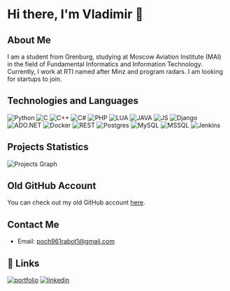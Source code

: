 # Hi there, I'm Vladimir 👋

## About Me
I am a student from Orenburg, studying at Moscow Aviation Institute (MAI) in the field of Fundamental Informatics and Information Technology. Currently, I work at RTI named after Minz and program radars. I am looking for startups to join.

## Technologies and Languages
![Python](https://img.shields.io/badge/Python-3776AB?style=for-the-badge&logo=python&logoColor=white)
![C](https://img.shields.io/badge/C-A8B9CC?style=for-the-badge&logo=c&logoColor=white)
![C++](https://img.shields.io/badge/C++-00599C?style=for-the-badge&logo=cplusplus&logoColor=white)
![C#](https://img.shields.io/badge/C%23-239120?style=for-the-badge&logo=csharp&logoColor=white)
![PHP](https://img.shields.io/badge/PHP-777BB4?style=for-the-badge&logo=php&logoColor=white)
![LUA](https://img.shields.io/badge/LUA-2C2D72?style=for-the-badge&logo=lua&logoColor=white)
![JAVA](https://img.shields.io/badge/JAVA-007396?style=for-the-badge&logo=java&logoColor=white)
![JS](https://img.shields.io/badge/JS-F7DF1E?style=for-the-badge&logo=javascript&logoColor=white)
![Django](https://img.shields.io/badge/Django-092E20?style=for-the-badge&logo=django&logoColor=white)
![ADO.NET](https://img.shields.io/badge/ADO.NET-5C2D91?style=for-the-badge&logo=dotnet&logoColor=white)
![Docker](https://img.shields.io/badge/Docker-2496ED?style=for-the-badge&logo=docker&logoColor=white)
![REST](https://img.shields.io/badge/REST-000000?style=for-the-badge&logo=rest&logoColor=white)
![Postgres](https://img.shields.io/badge/Postgres-336791?style=for-the-badge&logo=postgresql&logoColor=white)
![MySQL](https://img.shields.io/badge/MySQL-4479A1?style=for-the-badge&logo=mysql&logoColor=white)
![MSSQL](https://img.shields.io/badge/MSSQL-CC2927?style=for-the-badge&logo=microsoftsqlserver&logoColor=white)
![Jenkins](https://img.shields.io/badge/Jenkins-D24939?style=for-the-badge&logo=jenkins&logoColor=white)

## Projects Statistics
![Projects Graph](https://github-readme-stats.vercel.app/api/top-langs/?username=yourusername&layout=compact)

## Old GitHub Account
You can check out my old GitHub account [here](https://github.com/Vov83654518).

## Contact Me
- Email: poch961rabot1@gmail.com

## 🔗 Links
[![portfolio](https://img.shields.io/badge/my_portfolio-000?style=for-the-badge&logo=ko-fi&logoColor=white)](https://github.com/yourusername/)
[![linkedin](https://img.shields.io/badge/linkedin-0A66C2?style=for-the-badge&logo=linkedin&logoColor=white)](https://www.linkedin.com/in/yourprofile/)
